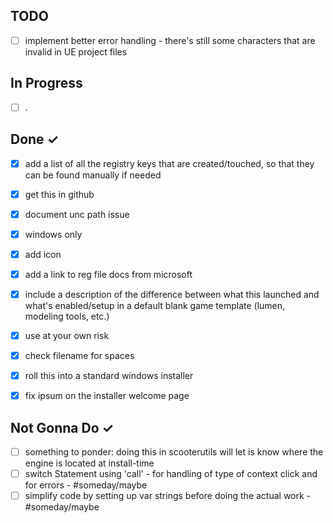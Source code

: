 TODO
----
- [ ] implement better error handling - there's still some characters that are invalid in UE project files


In Progress
-----------
- [ ]  .

Done ✓
------
- [x] add a list of all the registry keys that are created/touched, so that they can be found manually if needed
- [x] get this in github
- [x] document unc path issue
- [x] windows only
- [x] add icon
- [x] add a link to reg file docs from microsoft
- [x] include a description of the difference between what this launched and what's enabled/setup in a default blank game template (lumen, modeling tools, etc.) 
- [x] use at your own risk
- [x] check filename for spaces
- [x] roll this into a standard windows installer
- [x] fix ipsum on the installer welcome page


Not Gonna Do ✓
------
- [ ] something to ponder: doing this in scooterutils will let is know where the engine is located at install-time
- [ ] switch Statement using 'call' - for handling of type of context click and for errors - #someday/maybe
- [ ] simplify code by setting up var strings before doing the actual work - #someday/maybe
